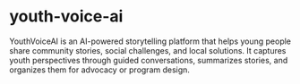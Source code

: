 # youth-voice-ai
YouthVoiceAI is an AI-powered storytelling platform that helps young people share community stories, social challenges, and local solutions. It captures youth perspectives through guided conversations, summarizes stories, and organizes them for advocacy or program design.
